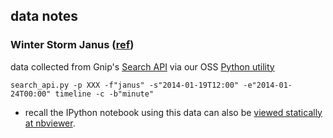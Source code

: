 ## data notes

### Winter Storm Janus ([ref](http://www.weather.com/news/winter-storm-janus-state-impacts-20140121?hootPostID=c65219c96c722a5491d22a410645eb19)) 

data collected from Gnip's [Search API](http://support.gnip.com/apis/search_api.html) via our OSS [Python utility](https://github.com/DrSkippy27/Gnip-Python-Search-API-Utilities)

`search_api.py -p XXX -f"janus" -s"2014-01-19T12:00" -e"2014-01-24T00:00" timeline -c -b"minute"`


- recall the IPython notebook using this data can also be [viewed statically at nbviewer](http://nbviewer.ipython.org/github/jrmontag/AnalyzeBoulder-SocialPulse/blob/master/data/AB_social-pulse.ipynb).
